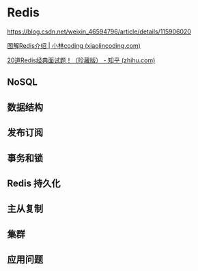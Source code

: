 # Redis

https://blog.csdn.net/weixin_46594796/article/details/115906020

[图解Redis介绍 | 小林coding (xiaolincoding.com)](https://xiaolincoding.com/redis/)

[20道Redis经典面试题！（珍藏版） - 知乎 (zhihu.com)](https://zhuanlan.zhihu.com/p/427496556)

## NoSQL

## 数据结构

## 发布订阅

## 事务和锁

## Redis 持久化

## 主从复制

## 集群

## 应用问题